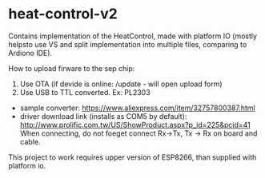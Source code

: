 # heat-control-v2

Contains implementation of the HeatControl, made with platform IO
(mostly helpsto use VS and split implementation into multiple files, comparing to Ardiono IDE).

How to upload firware to the sep chip: 
1. Use OTA (if devide is online: /update - will open upload form)
2. Use USB to TTL converted. Ex: PL2303
 - sample converter: https://www.aliexpress.com/item/32757800387.html
 - driver download link (installs as COM5 by default): http://www.prolific.com.tw/US/ShowProduct.aspx?p_id=225&pcid=41
 When connecting, do not foeget connect Rx->Tx, Tx -> Rx on board and cable.

 This project to work requires upper version of ESP8266, than supplied with platform io.